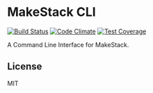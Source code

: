 MakeStack CLI
=============
[![Build Status](https://travis-ci.org/makestack/cli.svg?branch=master)](https://travis-ci.org/makestack/cli)
[![Code Climate](https://codeclimate.com/github/makestack/cli/badges/gpa.svg)](https://codeclimate.com/github/makestack/cli)
[![Test Coverage](https://codeclimate.com/github/makestack/cli/badges/coverage.svg)](https://codeclimate.com/github/makestack/cli/coverage)


A Command Line Interface for MakeStack.

License
-------

MIT
